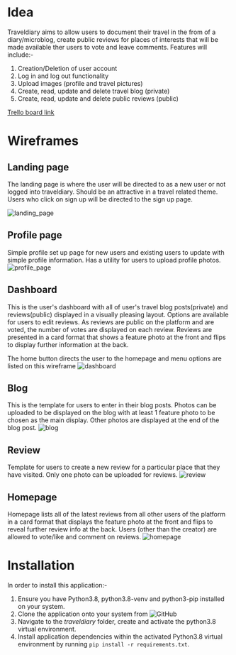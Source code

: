 # Idea
Traveldiary aims to allow users to document their travel in the from of a diary/microblog, create public reviews for places of interests that will be made available ther users to vote and leave comments. Features will include:-

1. Creation/Deletion of user account
2. Log in and log out functionality
3. Upload images (profile and travel pictures)
4. Create, read, update and delete travel blog (private)
5. Create, read, update and delete public reviews (public)

[Trello board link](https://trello.com/b/CGY7wIhD)

# Wireframes
## Landing page
The landing page is where the user will be directed to as a new user or not logged into traveldiary. Should be an attractive in a travel related theme. Users who click on sign up will be directed to the sign up page.

![landing_page](docs/landingpage.png)

## Profile page
Simple profile set up page for new users and existing users to update with simple profile information. Has a utility for users to upload profile photos.
![profile_page](docs/profilepage.png)

## Dashboard
This is the user's dashboard with all of user's travel blog posts(private) and reviews(public) displayed in a visually pleasing layout. Options are available for users to edit reviews. As reviews are public on the platform and are voted, the number of votes are displayed on each review. Reviews are presented in a card format that shows a feature photo at the front and flips to display further information at the back.

The home button directs the user to the homepage and menu options are listed on this wireframe
![dashboard](docs/dashboard.png)

## Blog
This is the template for users to enter in their blog posts. Photos can be uploaded to be displayed on the blog with at least 1 feature photo to be chosen as the main display. Other photos are displayed at the end of the blog post.
![blog](docs/blog.png)

## Review
Template for users to create a new review for a particular place that they have visited. Only one photo can be uploaded for reviews.
![review](docs/reviews.png)

## Homepage
Homepage lists all of the latest reviews from all other users of the platform in a card format that displays the feature photo at the front and flips to reveal further review info at the back. Users (other than the creator) are allowed to vote/like and comment on reviews. 
![homepage](docs/homepage.png)

# Installation
In order to install this application:-
1. Ensure you have Python3.8, python3.8-venv and python3-pip installed on your system.
2. Clone the application onto your system from ![GitHub](https://github.com/ashley190/traveldiary)
3. Navigate to the *traveldiary* folder, create and activate the python3.8 virtual environment.
4. Install application dependencies within the activated Python3.8 virtual environment by running `pip install -r requirements.txt`.